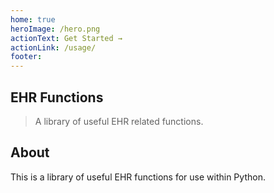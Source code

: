 ```yaml
---
home: true
heroImage: /hero.png
actionText: Get Started →
actionLink: /usage/
footer: 
---
```


## EHR Functions

> A library of useful EHR related functions.

## About

This is a library of useful EHR functions for use within Python.